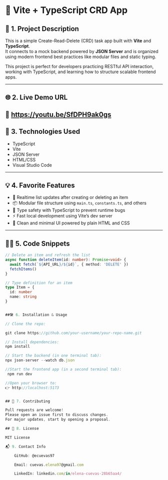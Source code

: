 # 📝 Vite + TypeScript CRD App

## 🧾 1. Project Description

This is a simple Create-Read-Delete (CRD) task app built with **Vite** and **TypeScript**.  
It connects to a mock backend powered by **JSON Server** and is organized using modern frontend best practices like modular files and static typing.

This project is perfect for developers practicing RESTful API interaction, working with TypeScript, and learning how to structure scalable frontend apps.

---

## 🌐 2. Live Demo URL

🔗 https://youtu.be/SfDPH9ak0gs
---

## 🧰 3. Technologies Used

- TypeScript
- Vite
- JSON Server
- HTML/CSS
- Visual Studio Code

---

## 💡 4. Favorite Features

- 🔄 Realtime list updates after creating or deleting an item  
- 📦 Modular file structure using `main.ts`, `constants.ts`, and others  
- 🔐 Type safety with TypeScript to prevent runtime bugs  
- ⚡ Fast local development using Vite’s dev server  
- 🧹 Clean and minimal UI powered by plain HTML and CSS

---

## 🧑‍💻 5. Code Snippets

```ts
// Delete an item and refresh the list
async function deleteItem(id: number): Promise<void> {
  await fetch(`${API_URL}/${id}`, { method: 'DELETE' })
  fetchItems()
}

// Type definition for an item
type Item = {
  id: number
  name: string
}


##🛠️ 6. Installation & Usage

// Clone the repo:

git clone https://github.com/your-username/your-repo-name.git

// Install dependencies:
npm install

// Start the backend (in one terminal tab):
npx json-server --watch db.json

//Start the frontend app (in a second terminal tab):
 npm run dev

//Open your browser to:
👉 http://localhost:5173


## 🤝 7. Contributing

Pull requests are welcome!
Please open an issue first to discuss changes.
For major updates, start by opening a proposal.

## 📄 8. License

MIT License

📬 9. Contact Info

    GitHub: @ecuevas97

    Email: cuevas.elena97@gmail.com

    LinkedIn: linkedin.com/in/elena-cuevas-28b65aa4/



